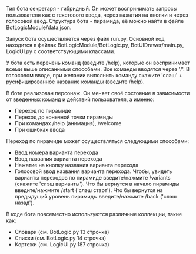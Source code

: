 Тип бота секретаря - гибридный. Он может воспринимать запросы пользователя как с текстового ввода, через нажатия на кнопки и через голосовой ввод. Структура бота - пирамида, её можно найти в файле BotLogicModule/data.json.

Запуск бота осуществляется через файл run.py. Основной код находится в файлах BotLogicModule/BotLogic.py, BotUIDrawer/main.py, LogicUI.py с соответствующими классами.

У бота есть перечень команд (введите /help), которые он воспринимает всеми выше описанными способами. Все команды вводятся через '/'. В голосовом вводе, при желании выполнить команду скажите 'слэш' + русифицированное название команды (введите /help).

В боте реализован персонаж. Он меняет своё состояние в зависимости от введенных команд и действий пользователя, а именно:
- Переход по пирамиде
- Переход до конечной точки пирамиды
- При командах /help (анимация), /welcome
- При ошибках ввода

Переход по пирамиде может осуществляться следующими способами:
- Ввод номера варианта перехода
- Ввод названия варианта перехода
- Нажатие на кнопку названия варианта перехода
- Голосовой ввод названия варианта перехода.
Чтобы, увидеть варианты переходов по пирамиде введите/нажмите /variants (скажите 'слэш варианты'). Что бы вернутся в начало пирамиды введите/нажмите /start ('слэш старт'). Что бы вернутся на предыдущий уровень пирамиды введите/нажмите /back ('слэш назад').

В коде бота повсеместно используются различные коллекции, такие как:
- Словари (см. BotLogic.py 13 строчка)
- Списки (см. BotLogic.py 14 строчка)
- Кортежи (см. LogicUI.py 187 строчка)

